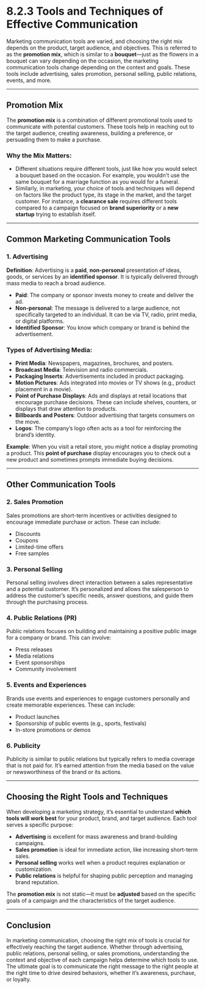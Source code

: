 # 8.2.3 Tools and Techniques of Effective Communication

Marketing communication tools are varied, and choosing the right mix depends on the product, target audience, and objectives. This is referred to as the **promotion mix**, which is similar to a **bouquet**—just as the flowers in a bouquet can vary depending on the occasion, the marketing communication tools change depending on the context and goals. These tools include advertising, sales promotion, personal selling, public relations, events, and more.

---

## **Promotion Mix**

The **promotion mix** is a combination of different promotional tools used to communicate with potential customers. These tools help in reaching out to the target audience, creating awareness, building a preference, or persuading them to make a purchase.

### **Why the Mix Matters**:
- Different situations require different tools, just like how you would select a bouquet based on the occasion. For example, you wouldn't use the same bouquet for a marriage function as you would for a funeral.
- Similarly, in marketing, your choice of tools and techniques will depend on factors like the product type, its stage in the market, and the target customer. For instance, a **clearance sale** requires different tools compared to a campaign focused on **brand superiority** or a **new startup** trying to establish itself.

---

## **Common Marketing Communication Tools**

### **1. Advertising**

**Definition**: Advertising is a **paid**, **non-personal** presentation of ideas, goods, or services by an **identified sponsor**. It is typically delivered through mass media to reach a broad audience. 

- **Paid**: The company or sponsor invests money to create and deliver the ad.
- **Non-personal**: The message is delivered to a large audience, not specifically targeted to an individual. It can be via TV, radio, print media, or digital platforms.
- **Identified Sponsor**: You know which company or brand is behind the advertisement. 

### **Types of Advertising Media**:
- **Print Media**: Newspapers, magazines, brochures, and posters.
- **Broadcast Media**: Television and radio commercials.
- **Packaging Inserts**: Advertisements included in product packaging.
- **Motion Pictures**: Ads integrated into movies or TV shows (e.g., product placement in a movie).
- **Point of Purchase Displays**: Ads and displays at retail locations that encourage purchase decisions. These can include shelves, counters, or displays that draw attention to products.
- **Billboards and Posters**: Outdoor advertising that targets consumers on the move.
- **Logos**: The company’s logo often acts as a tool for reinforcing the brand’s identity.

**Example**: When you visit a retail store, you might notice a display promoting a product. This **point of purchase** display encourages you to check out a new product and sometimes prompts immediate buying decisions.

---

## **Other Communication Tools**

### **2. Sales Promotion**
Sales promotions are short-term incentives or activities designed to encourage immediate purchase or action. These can include:
- Discounts
- Coupons
- Limited-time offers
- Free samples

### **3. Personal Selling**
Personal selling involves direct interaction between a sales representative and a potential customer. It’s personalized and allows the salesperson to address the customer’s specific needs, answer questions, and guide them through the purchasing process.

### **4. Public Relations (PR)**
Public relations focuses on building and maintaining a positive public image for a company or brand. This can involve:
- Press releases
- Media relations
- Event sponsorships
- Community involvement

### **5. Events and Experiences**
Brands use events and experiences to engage customers personally and create memorable experiences. These can include:
- Product launches
- Sponsorship of public events (e.g., sports, festivals)
- In-store promotions or demos

### **6. Publicity**
Publicity is similar to public relations but typically refers to media coverage that is not paid for. It’s earned attention from the media based on the value or newsworthiness of the brand or its actions.

---

## **Choosing the Right Tools and Techniques**

When developing a marketing strategy, it’s essential to understand **which tools will work best** for your product, brand, and target audience. Each tool serves a specific purpose:

- **Advertising** is excellent for mass awareness and brand-building campaigns.
- **Sales promotion** is ideal for immediate action, like increasing short-term sales.
- **Personal selling** works well when a product requires explanation or customization.
- **Public relations** is helpful for shaping public perception and managing brand reputation.

The **promotion mix** is not static—it must be **adjusted** based on the specific goals of a campaign and the characteristics of the target audience.

---

## **Conclusion**

In marketing communication, choosing the right mix of tools is crucial for effectively reaching the target audience. Whether through advertising, public relations, personal selling, or sales promotions, understanding the context and objective of each campaign helps determine which tools to use. The ultimate goal is to communicate the right message to the right people at the right time to drive desired behaviors, whether it’s awareness, purchase, or loyalty.
